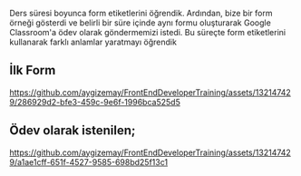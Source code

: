 Ders süresi boyunca form etiketlerini öğrendik. Ardından, bize bir form örneği gösterdi ve belirli bir süre içinde aynı formu oluşturarak Google Classroom'a ödev olarak göndermemizi istedi. Bu süreçte form etiketlerini kullanarak farklı anlamlar yaratmayı öğrendik

## İlk Form

https://github.com/aygizemay/FrontEndDeveloperTraining/assets/132147429/286929d2-bfe3-459c-9e6f-1996bca525d5

## Ödev olarak istenilen;



https://github.com/aygizemay/FrontEndDeveloperTraining/assets/132147429/a1ae1cff-651f-4527-9585-698bd25f13c1

